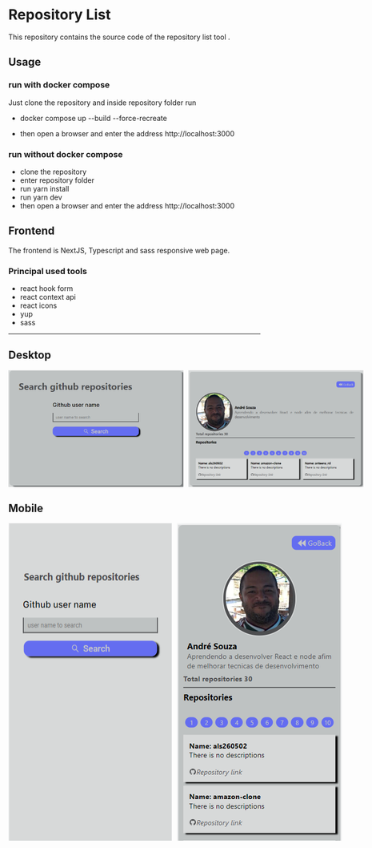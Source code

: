 # Repository List

This repository contains the source code of the repository list tool .

## Usage

### run with docker compose

Just clone the repository and inside repository folder run

- docker compose up --build --force-recreate

- then open a browser and enter the address http://localhost:3000

### run without docker compose

- clone the repository
- enter repository folder
- run yarn install
- run yarn dev
- then open a browser and enter the address http://localhost:3000

## Frontend

The frontend is NextJS, Typescript and sass responsive web page.

### Principal used tools

- react hook form
- react context api
- react icons
- yup
- sass

---

## Desktop

<p align="center">
<div style="display:flex; justify-content:space-around; margin-bottom:16px; gap:10px">
  <img alt="Homepage desktop" src="assets/home-web.png" width="350" title="hover text">
    <img src="assets/dash-web.png" width="350" alt="Presentation page">
</div>
</p>

## Mobile

<p align="center">
<div style="display:flex; justify-content:space-around; margin-bottom:16px; gap:10px">
  <img alt="Homepage desktop" src="assets/home-mobile.png" width="350" title="hover text">
    <img src="assets/dash-mobile.png" width="350" alt="Presentation page">
</div>
</p>

